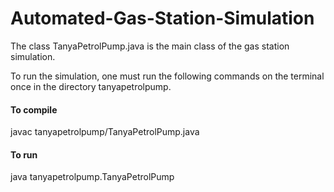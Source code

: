 # Automated-Gas-Station-Simulation

The class TanyaPetrolPump.java is the main class of the gas station simulation.

To run the simulation, one must run the following commands on the terminal once in the directory tanyapetrolpump.

#### To compile
javac tanyapetrolpump/TanyaPetrolPump.java

#### To run
java tanyapetrolpump.TanyaPetrolPump 

